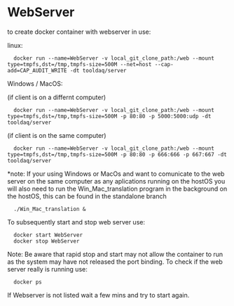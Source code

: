 # WebServer

to create docker container with webserver in use:

linux:

      docker run --name=WebServer -v local_git_clone_path:/web --mount type=tmpfs,dst=/tmp,tmpfs-size=500M --net=host --cap-add=CAP_AUDIT_WRITE -dt tooldaq/server

Windows / MacOS:

(if client is on a differnt computer)

      docker run --name=WebServer -v local_git_clone_path:/web --mount type=tmpfs,dst=/tmp,tmpfs-size=500M -p 80:80 -p 5000:5000:udp -dt tooldaq/server

(if client is on the same computer)

      docker run --name=WebServer -v local_git_clone_path:/web --mount type=tmpfs,dst=/tmp,tmpfs-size=500M -p 80:80 -p 666:666 -p 667:667 -dt tooldaq/server   

*note: If your using Windows or MacOs and want to comunicate to the web server on the same computer as any aplications running on the hostOS you will also need to run the Win_Mac_translation program in the background on the hostOS, this can be found in the standalone branch

      ./Win_Mac_translation &

To subsequently start and stop web server use:

      docker start WebServer
      docker stop WebServer


Note: Be aware that rapid stop and start may not allow the container to run as the system may have not released the port binding. To check if the web server really is running use:

      docker ps 

If Webserver is not listed wait a few mins and try to start again.
